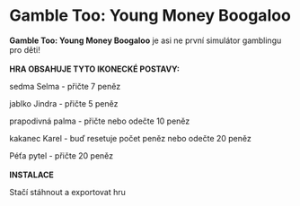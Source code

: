 # Gamble Too: Young Money Boogaloo

**Gamble Too: Young Money Boogaloo** je asi ne první simulátor gamblingu pro děti!
<br>
<br>
**HRA OBSAHUJE TYTO IKONECKÉ POSTAVY:**

sedma Selma - přičte 7 peněz

jablko Jindra - přičte 5 peněz

prapodivná palma - přičte nebo odečte 10 peněz

kakanec Karel - buď resetuje počet peněz nebo odečte 20 peněz

Péťa pytel - přičte 20 peněz
<br>
<br>
**INSTALACE**


Stačí stáhnout a exportovat hru
